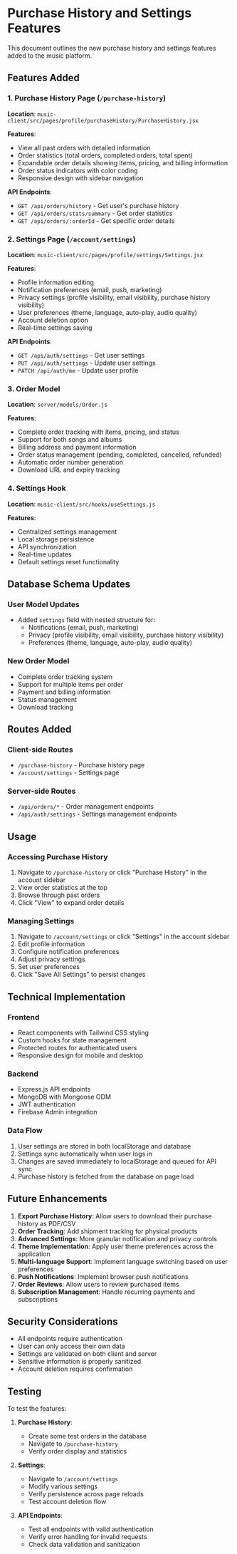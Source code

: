 # Purchase History and Settings Features

This document outlines the new purchase history and settings features added to the music platform.

## Features Added

### 1. Purchase History Page (`/purchase-history`)

**Location**: `music-client/src/pages/profile/purchaseHistory/PurchaseHistory.jsx`

**Features**:
- View all past orders with detailed information
- Order statistics (total orders, completed orders, total spent)
- Expandable order details showing items, pricing, and billing information
- Order status indicators with color coding
- Responsive design with sidebar navigation

**API Endpoints**:
- `GET /api/orders/history` - Get user's purchase history
- `GET /api/orders/stats/summary` - Get order statistics
- `GET /api/orders/:orderId` - Get specific order details

### 2. Settings Page (`/account/settings`)

**Location**: `music-client/src/pages/profile/settings/Settings.jsx`

**Features**:
- Profile information editing
- Notification preferences (email, push, marketing)
- Privacy settings (profile visibility, email visibility, purchase history visibility)
- User preferences (theme, language, auto-play, audio quality)
- Account deletion option
- Real-time settings saving

**API Endpoints**:
- `GET /api/auth/settings` - Get user settings
- `PUT /api/auth/settings` - Update user settings
- `PATCH /api/auth/me` - Update user profile

### 3. Order Model

**Location**: `server/models/Order.js`

**Features**:
- Complete order tracking with items, pricing, and status
- Support for both songs and albums
- Billing address and payment information
- Order status management (pending, completed, cancelled, refunded)
- Automatic order number generation
- Download URL and expiry tracking

### 4. Settings Hook

**Location**: `music-client/src/hooks/useSettings.js`

**Features**:
- Centralized settings management
- Local storage persistence
- API synchronization
- Real-time updates
- Default settings reset functionality

## Database Schema Updates

### User Model Updates
- Added `settings` field with nested structure for:
  - Notifications (email, push, marketing)
  - Privacy (profile visibility, email visibility, purchase history visibility)
  - Preferences (theme, language, auto-play, audio quality)

### New Order Model
- Complete order tracking system
- Support for multiple items per order
- Payment and billing information
- Status management
- Download tracking

## Routes Added

### Client-side Routes
- `/purchase-history` - Purchase history page
- `/account/settings` - Settings page

### Server-side Routes
- `/api/orders/*` - Order management endpoints
- `/api/auth/settings` - Settings management endpoints

## Usage

### Accessing Purchase History
1. Navigate to `/purchase-history` or click "Purchase History" in the account sidebar
2. View order statistics at the top
3. Browse through past orders
4. Click "View" to expand order details

### Managing Settings
1. Navigate to `/account/settings` or click "Settings" in the account sidebar
2. Edit profile information
3. Configure notification preferences
4. Adjust privacy settings
5. Set user preferences
6. Click "Save All Settings" to persist changes

## Technical Implementation

### Frontend
- React components with Tailwind CSS styling
- Custom hooks for state management
- Protected routes for authenticated users
- Responsive design for mobile and desktop

### Backend
- Express.js API endpoints
- MongoDB with Mongoose ODM
- JWT authentication
- Firebase Admin integration

### Data Flow
1. User settings are stored in both localStorage and database
2. Settings sync automatically when user logs in
3. Changes are saved immediately to localStorage and queued for API sync
4. Purchase history is fetched from the database on page load

## Future Enhancements

1. **Export Purchase History**: Allow users to download their purchase history as PDF/CSV
2. **Order Tracking**: Add shipment tracking for physical products
3. **Advanced Settings**: More granular notification and privacy controls
4. **Theme Implementation**: Apply user theme preferences across the application
5. **Multi-language Support**: Implement language switching based on user preferences
6. **Push Notifications**: Implement browser push notifications
7. **Order Reviews**: Allow users to review purchased items
8. **Subscription Management**: Handle recurring payments and subscriptions

## Security Considerations

- All endpoints require authentication
- User can only access their own data
- Settings are validated on both client and server
- Sensitive information is properly sanitized
- Account deletion requires confirmation

## Testing

To test the features:

1. **Purchase History**:
   - Create some test orders in the database
   - Navigate to `/purchase-history`
   - Verify order display and statistics

2. **Settings**:
   - Navigate to `/account/settings`
   - Modify various settings
   - Verify persistence across page reloads
   - Test account deletion flow

3. **API Endpoints**:
   - Test all endpoints with valid authentication
   - Verify error handling for invalid requests
   - Check data validation and sanitization 